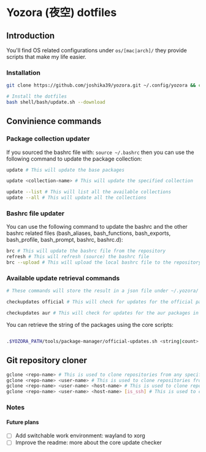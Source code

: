 # Yozora (夜空) dotfiles

## Introduction

You'll find OS related configurations under `os/[mac|arch]/` they provide scripts that make my life easier.

### Installation

```bash
git clone https://github.com/joshika39/yozora.git ~/.config/yozora && cd ~/.config/yozora

# Install the dotfiles
bash shell/bash/update.sh --download
```

## Convinience commands

### Package collection updater

If you sourced the bashrc file with: `source ~/.bashrc` then you can use the following command to update the package collection:

```bash
update # This will update the base packages

update <collection-name> # This will update the specified collection

update --list # This will list all the available collections
update --all # This will update all the collections
```

### Bashrc file updater

You can use the following command to update the bashrc and the other bashrc related files (bash_aliases, bash_functions, bash_exports, bash_profile, bash_prompt, bashrc, bashrc.d):

```bash
brc # This will update the bashrc file from the repository
refresh # This will refresh (source) the bashrc file
brc --upload # This will upload the local bashrc file to the repository
```

### Available update retrieval commands

```bash
# These commands will store the result in a json file under ~/.yozora/

checkupdates official # This will check for updates for the official packages in all of the components

checkupdates aur # This will check for updates for the aur packages in all of the components
```

You can retrieve the string of the packages using the core scripts:

```bash

.$YOZORA_PATH/tools/package-manager/official-updates.sh <string|count> # This will return the string of the official packages

```

## Git repository cloner

```bash
gclone <repo-name> # This is used to clone repositories from any specified host or github (default). If there is no user specified then it will clone the repository from the current user (whoami)
gclone <repo-name> <user-name> # This is used to clone repositories from any specified host or github (default). If there is a user specified then it will clone the repository from the specified user
gclone <repo-name> <user-name> <host-name> # This is used to clone repositories from any specified host or github (default). If there is a user and host specified then it will clone the repository from the specified user and host
gclone <repo-name> <user-name> <host-name> [is_ssh] # This is used to clone repositories from any specified host or github (default). If there is a user and host specified then it will clone the repository from the specified user and host. If the is_ssh is set to true then it will use the ssh protocol to clone the repository
```

### Notes

#### Future plans

- [ ] Add switchable work environment: wayland to xorg
- [ ] Improve the readme: more about the core update checker
